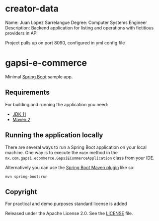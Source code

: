 # creator-data

Name: Juan López Sarrelangue
Degree: Computer Systems Engineer
Description: Backend application for listing and operations with fictitious providers in API


Project pulls up on port 8090, configured in yml config file
# gapsi-e-commerce


Minimal [Spring Boot](https://docs.spring.io/spring-boot/docs/2.7.8/reference/html/) sample app.

## Requirements

For building and running the application you need:

- [JDK 11](https://www.oracle.com/java/technologies/downloads/#java11)
- [Maven 2](https://maven.apache.org)

## Running the application locally

There are several ways to run a Spring Boot application on your local machine. One way is to execute the `main` method in the `mx.com.gapsi.ecommerce.GapsiECommerceApplication` class from your IDE.

Alternatively you can use the [Spring Boot Maven plugin](https://docs.spring.io/spring-boot/docs/current/reference/html/build-tool-plugins-maven-plugin.html) like so:

```shell
mvn spring-boot:run
```

## Copyright
For practical and demo purposes standard license is added

Released under the Apache License 2.0. See the [LICENSE](https://github.com/codecentric/springboot-sample-app/blob/master/LICENSE) file.